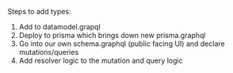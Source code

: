 Steps to add types:
1. Add to datamodel.grapql
2. Deploy to prisma which brings down new prisma.graphql
3. Go into our own schema.graphql (public facing UI) and declare mutations/queries
4. Add resolver logic to the mutation and query logic